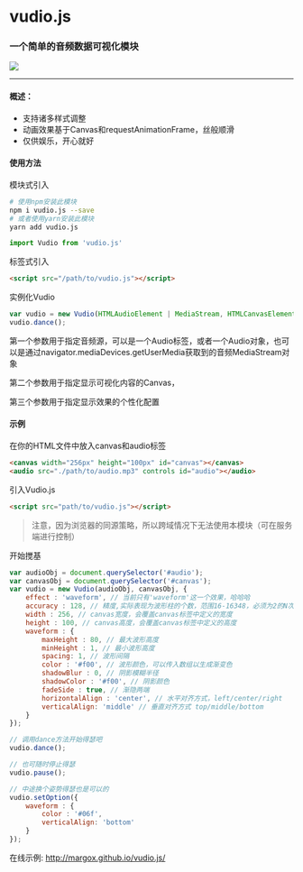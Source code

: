 # vudio.js
### 一个简单的音频数据可视化模块

![](https://upload-images.jianshu.io/upload_images/1950967-1eb6e07d93883fbb.gif?imageMogr2/auto-orient/strip)

------
#### 概述：
- 支持诸多样式调整
- 动画效果基于Canvas和requestAnimationFrame，丝般顺滑
- 仅供娱乐，开心就好

#### 使用方法

模块式引入
```bash
# 使用npm安装此模块
npm i vudio.js --save
# 或者使用yarn安装此模块
yarn add vudio.js
```
```javascript
import Vudio from 'vudio.js'
```
标签式引入
```html
<script src="/path/to/vudio.js"></script>
```
实例化Vudio
```javascript
var vudio = new Vudio(HTMLAudioElement | MediaStream, HTMLCanvasElement, [option]);
vudio.dance();
```
第一个参数用于指定音频源，可以是一个Audio标签，或者一个Audio对象，也可以是通过navigator.mediaDevices.getUserMedia获取到的音频MediaStream对象

第二个参数用于指定显示可视化内容的Canvas，

第三个参数用于指定显示效果的个性化配置

#### 示例
在你的HTML文件中放入canvas和audio标签
```html
<canvas width="256px" height="100px" id="canvas"></canvas>
<audio src="./path/to/audio.mp3" controls id="audio"></audio>
```
引入Vudio.js
```html
<script src="path/to/vudio.js"></script>
```
> 注意，因为浏览器的同源策略，所以跨域情况下无法使用本模块（可在服务端进行控制）

开始搅基
```javascript
var audioObj = document.querySelector('#audio');
var canvasObj = document.querySelector('#canvas');
var vudio = new Vudio(audioObj, canvasObj, {
    effect : 'waveform', // 当前只有'waveform'这一个效果，哈哈哈
    accuracy : 128, // 精度,实际表现为波形柱的个数，范围16-16348，必须为2的N次方
    width : 256, // canvas宽度，会覆盖canvas标签中定义的宽度
    height : 100, // canvas高度，会覆盖canvas标签中定义的高度
    waveform : {
        maxHeight : 80, // 最大波形高度
        minHeight : 1, // 最小波形高度
        spacing: 1, // 波形间隔
        color : '#f00', // 波形颜色，可以传入数组以生成渐变色
        shadowBlur : 0, // 阴影模糊半径
        shadowColor : '#f00', // 阴影颜色
        fadeSide : true, // 渐隐两端
        horizontalAlign : 'center', // 水平对齐方式，left/center/right
        verticalAlign: 'middle' // 垂直对齐方式 top/middle/bottom
    }
});

// 调用dance方法开始得瑟吧
vudio.dance();

// 也可随时停止得瑟
vudio.pause();

// 中途换个姿势得瑟也是可以的
vudio.setOption({
    waveform : {
        color : '#06f',
        verticalAlign: 'bottom'
    }
});
```

在线示例: http://margox.github.io/vudio.js/
